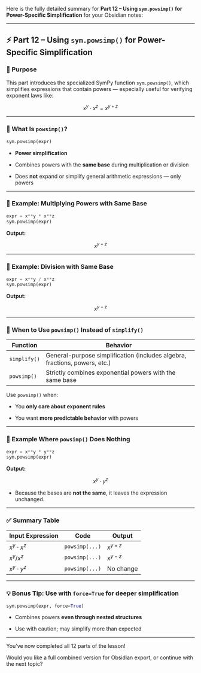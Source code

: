 Here is the fully detailed summary for **Part 12 – Using `sym.powsimp()` for Power-Specific Simplification** for your Obsidian notes:

---

## ⚡ Part 12 – Using `sym.powsimp()` for Power-Specific Simplification

### 📌 Purpose

This part introduces the specialized SymPy function `sym.powsimp()`, which simplifies expressions that contain powers — especially useful for verifying exponent laws like:

$$ x^y \cdot x^z = x^{y + z} $$

---

### 🧾 What Is `powsimp()`?

```python
sym.powsimp(expr)
```

- **Power simplification**
    
- Combines powers with the **same base** during multiplication or division
    
- Does **not** expand or simplify general arithmetic expressions — only powers
    

---

### 🧪 Example: Multiplying Powers with Same Base

```python
expr = x**y * x**z
sym.powsimp(expr)
```

**Output:**

$$ x^{y + z} $$

---

### 🧪 Example: Division with Same Base

```python
expr = x**y / x**z
sym.powsimp(expr)
```

**Output:**

$$ x^{y - z} $$

---

### 🧠 When to Use `powsimp()` Instead of `simplify()`

|Function|Behavior|
|---|---|
|`simplify()`|General-purpose simplification (includes algebra, fractions, powers, etc.)|
|`powsimp()`|Strictly combines exponential powers with the same base|

Use `powsimp()` when:

- You **only care about exponent rules**
    
- You want **more predictable behavior** with powers
    

---

### 🛑 Example Where `powsimp()` Does Nothing

```python
expr = x**y * y**z
sym.powsimp(expr)
```

**Output:**

$$ x^y \cdot y^z $$

- Because the bases are **not the same**, it leaves the expression unchanged.
    

---

### ✅ Summary Table

|Input Expression|Code|Output|
|---|---|---|
|$x^y \cdot x^z$|`powsimp(...)`|$x^{y + z}$|
|$x^y / x^z$|`powsimp(...)`|$x^{y - z}$|
|$x^y \cdot y^z$|`powsimp(...)`|No change|

---

### 💡 Bonus Tip: Use with `force=True` for deeper simplification

```python
sym.powsimp(expr, force=True)
```

- Combines powers **even through nested structures**
    
- Use with caution; may simplify more than expected
    

---

You’ve now completed all 12 parts of the lesson!

Would you like a full combined version for Obsidian export, or continue with the next topic?